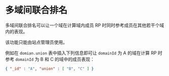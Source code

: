 # 多域间联合排名

多域间联合排名可以让一个域在计算域内成员 RP 时同时参考成员在其他若干个域内的表现。

该功能只能由站点管理员使用。

例如在 `domian.union` 表中插入下列信息即可让 `domainId` 为 A 的域在计算 RP 时参考 `domainId` 为 B 和 C 的域中的成员表现：

```json
{ "_id" : "A", "union" : [ "B", "C" ] }
```
